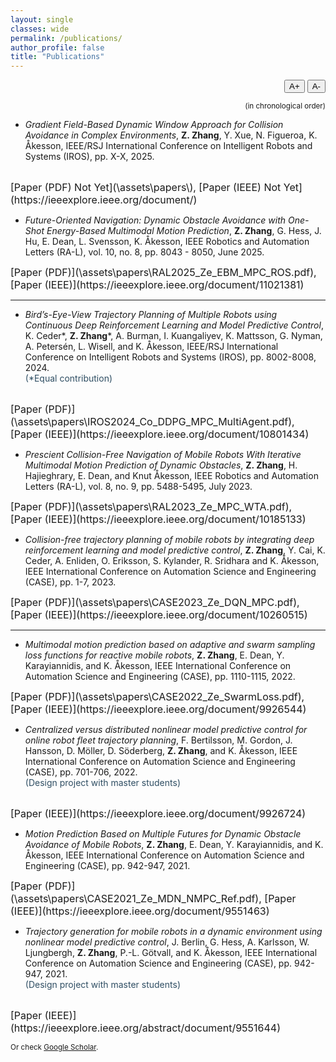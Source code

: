 ```yaml
---
layout: single
classes: wide
permalink: /publications/
author_profile: false
title: "Publications"
---
```



<div style="text-align: right; margin-bottom: 0.5em;">
  <button onclick="changeFontSize(1)">A+</button>
  <button onclick="changeFontSize(-1)">A-</button>
</div>

<script>
  let currentSize = 100; // percent

  function changeFontSize(delta) {
    currentSize += delta * 10;
    document.querySelector('.page__content').style.fontSize = currentSize + '%';
  }
</script>


<p align="right"><small>(in chronological order)</small></p>


- *Gradient Field-Based Dynamic Window Approach for Collision Avoidance in Complex Environments*, **Z. Zhang**, Y. Xue, N. Figueroa, K. Åkesson, IEEE/RSJ International Conference on Intelligent Robots and Systems (IROS), pp. X-X, 2025.
<br>
<span style="font-size: 16px;">
[Paper (PDF) Not Yet](\assets\papers\),
[Paper (IEEE) Not Yet](https://ieeexplore.ieee.org/document/)
</span>

- *Future-Oriented Navigation: Dynamic Obstacle Avoidance with One-Shot Energy-Based Multimodal Motion Prediction*, **Z. Zhang**, G. Hess, J. Hu, E. Dean, L. Svensson, K. Åkesson, IEEE Robotics and Automation Letters (RA-L), vol. 10, no. 8, pp. 8043 - 8050, June 2025. <br>
<span style="font-size: 16px;">
[Paper (PDF)](\assets\papers\RAL2025_Ze_EBM_MPC_ROS.pdf),
[Paper (IEEE)](https://ieeexplore.ieee.org/document/11021381)
</span>

---

- *Bird’s-Eye-View Trajectory Planning of Multiple Robots using Continuous Deep Reinforcement Learning and Model Predictive Control*, K. Ceder\*, **Z. Zhang**\*, A. Burman, I. Kuangaliyev, K. Mattsson, G. Nyman, A. Petersén, L. Wisell, and K. Åkesson, IEEE/RSJ International Conference on Intelligent Robots and Systems (IROS), pp. 8002-8008, 2024. <br>
<span style="color:rgb(47, 78, 99); font-size: 14px;">(\*Equal contribution)</span>
<br>
<span style="font-size: 16px;">
[Paper (PDF)](\assets\papers\IROS2024_Co_DDPG_MPC_MultiAgent.pdf),
[Paper (IEEE)](https://ieeexplore.ieee.org/document/10801434)
</span>

- *Prescient Collision-Free Navigation of Mobile Robots With Iterative Multimodal Motion Prediction of Dynamic Obstacles*, **Z. Zhang**, H. Hajieghrary, E. Dean, and Knut Åkesson, IEEE Robotics and Automation Letters (RA-L), vol. 8, no. 9, pp. 5488-5495, July 2023. <br>
<span style="font-size: 16px;">
[Paper (PDF)](\assets\papers\RAL2023_Ze_MPC_WTA.pdf),
[Paper (IEEE)](https://ieeexplore.ieee.org/document/10185133)
</span>

- *Collision-free trajectory planning of mobile robots by integrating deep reinforcement learning and model predictive control*, **Z. Zhang**, Y. Cai, K. Ceder, A. Enliden, O. Eriksson, S. Kylander, R. Sridhara and K. Åkesson, IEEE International Conference on Automation Science and Engineering (CASE), pp. 1-7, 2023. <br>
<span style="font-size: 16px;">
[Paper (PDF)](\assets\papers\CASE2023_Ze_DQN_MPC.pdf), 
[Paper (IEEE)](https://ieeexplore.ieee.org/document/10260515)
</span>

---

- *Multimodal motion prediction based on adaptive and swarm sampling loss functions for reactive mobile robots*, **Z. Zhang**, E. Dean, Y. Karayiannidis, and K. Åkesson, IEEE International Conference on Automation Science and Engineering (CASE), pp. 1110-1115, 2022. <br>
<span style="font-size: 16px;">
[Paper (PDF)](\assets\papers\CASE2022_Ze_SwarmLoss.pdf), 
[Paper (IEEE)](https://ieeexplore.ieee.org/document/9926544)
</span>

- *Centralized versus distributed nonlinear model predictive control for online robot fleet trajectory planning*, F. Bertilsson, M. Gordon, J. Hansson, D. Möller, D. Söderberg, **Z. Zhang**, and K. Åkesson, IEEE International Conference on Automation Science and Engineering (CASE), pp. 701-706, 2022. <br>
<span style="color:rgb(47, 78, 99); font-size: 14px;">(Design project with master students)</span>
<br>
<span style="font-size: 16px;">
[Paper (IEEE)](https://ieeexplore.ieee.org/document/9926724) 
</span>

- *Motion Prediction Based on Multiple Futures for Dynamic Obstacle Avoidance of Mobile Robots*, **Z. Zhang**, E. Dean, Y. Karayiannidis, and K. Åkesson, IEEE International Conference on Automation Science and Engineering (CASE), pp. 942-947, 2021. <br>
<span style="font-size: 16px;">
[Paper (PDF)](\assets\papers\CASE2021_Ze_MDN_NMPC_Ref.pdf), 
[Paper (IEEE)](https://ieeexplore.ieee.org/document/9551463)
</span>

- *Trajectory generation for mobile robots in a dynamic environment using nonlinear model predictive control*, J. Berlin, G. Hess, A. Karlsson, W. Ljungbergh, **Z. Zhang**, P.-L. Götvall, and K. Åkesson, IEEE International Conference on Automation Science and Engineering (CASE), pp. 942-947, 2021. <br>
<span style="color:rgb(47, 78, 99); font-size: 14px;">(Design project with master students)</span>
<br>
<span style="font-size: 16px;">
[Paper (IEEE)](https://ieeexplore.ieee.org/abstract/document/9551644)
</span>


<small>Or check [Google Scholar](https://scholar.google.com/citations?user=zsUc-gkAAAAJ&hl=en).</small>